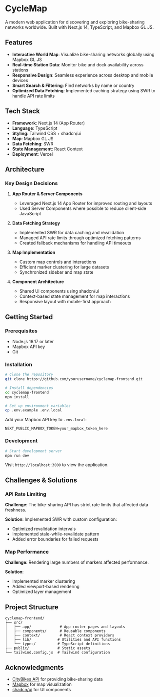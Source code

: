 # CycleMap

A modern web application for discovering and exploring bike-sharing networks worldwide. Built with Next.js 14, TypeScript, and Mapbox GL JS.

## Features

- **Interactive World Map**: Visualize bike-sharing networks globally using Mapbox GL JS
- **Real-time Station Data**: Monitor bike and dock availability across stations
- **Responsive Design**: Seamless experience across desktop and mobile devices
- **Smart Search & Filtering**: Find networks by name or country
- **Optimized Data Fetching**: Implemented caching strategy using SWR to handle API rate limits

## Tech Stack

- **Framework**: Next.js 14 (App Router)
- **Language**: TypeScript
- **Styling**: Tailwind CSS + shadcn/ui
- **Map**: Mapbox GL JS
- **Data Fetching**: SWR
- **State Management**: React Context
- **Deployment**: Vercel

## Architecture

### Key Design Decisions

1. **App Router & Server Components**

   - Leveraged Next.js 14 App Router for improved routing and layouts
   - Used Server Components where possible to reduce client-side JavaScript

2. **Data Fetching Strategy**

   - Implemented SWR for data caching and revalidation
   - Managed API rate limits through optimized fetching patterns
   - Created fallback mechanisms for handling API timeouts

3. **Map Implementation**

   - Custom map controls and interactions
   - Efficient marker clustering for large datasets
   - Synchronized sidebar and map state

4. **Component Architecture**
   - Shared UI components using shadcn/ui
   - Context-based state management for map interactions
   - Responsive layout with mobile-first approach

## Getting Started

### Prerequisites

- Node.js 18.17 or later
- Mapbox API key
- Git

### Installation

```bash
# Clone the repository
git clone https://github.com/yourusername/cyclemap-frontend.git

# Install dependencies
cd cyclemap-frontend
npm install

# Set up environment variables
cp .env.example .env.local
```

Add your Mapbox API key to `.env.local`:

```env
NEXT_PUBLIC_MAPBOX_TOKEN=your_mapbox_token_here
```

### Development

```bash
# Start development server
npm run dev
```

Visit `http://localhost:3000` to view the application.

## Challenges & Solutions

### API Rate Limiting

**Challenge**: The bike-sharing API has strict rate limits that affected data freshness.

**Solution**: Implemented SWR with custom configuration:

- Optimized revalidation intervals
- Implemented stale-while-revalidate pattern
- Added error boundaries for failed requests

### Map Performance

**Challenge**: Rendering large numbers of markers affected performance.

**Solution**:

- Implemented marker clustering
- Added viewport-based rendering
- Optimized layer management

## Project Structure

```
cyclemap-frontend/
├── src/
│   ├── app/             # App router pages and layouts
│   ├── components/      # Reusable components
│   ├── context/         # React context providers
│   ├── lib/            # Utilities and API functions
│   └── types/          # TypeScript definitions
├── public/             # Static assets
└── tailwind.config.js  # Tailwind configuration
```

## Acknowledgments

- [CityBikes API](https://api.citybik.es/v2/) for providing bike-sharing data
- [Mapbox](https://www.mapbox.com/) for map visualization
- [shadcn/ui](https://ui.shadcn.com/) for UI components
